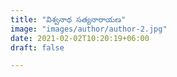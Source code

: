 ```yaml
---
title: "విశ్వనాథ సత్యనారాయణ"
image: "images/author/author-2.jpg"
date: 2021-02-02T10:20:19+06:00
draft: false

---
```

